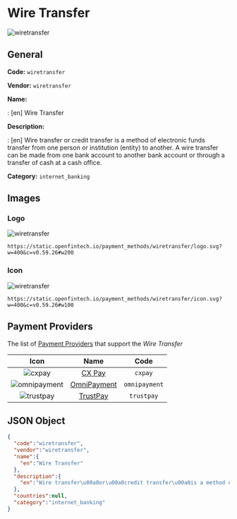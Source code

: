 
# Wire Transfer 
![wiretransfer](https://static.openfintech.io/payment_methods/wiretransfer/logo.svg?w=400&c=v0.59.26#w200)  

## General 
**Code:** `wiretransfer` 
 
**Vendor:** `wiretransfer` 
 
**Name:**  
 
:	[en] Wire Transfer  
 
**Description:**  
 
: [en] Wire transfer or credit transfer is a method of electronic funds transfer from one person or institution (entity) to another. A wire transfer can be made from one bank account to another bank account or through a transfer of cash at a cash office.  
 
**Category:** `internet_banking` 
 

## Images 

### Logo 
![wiretransfer](https://static.openfintech.io/payment_methods/wiretransfer/logo.svg?w=400&c=v0.59.26#w200)  

```
https://static.openfintech.io/payment_methods/wiretransfer/logo.svg?w=400&c=v0.59.26#w200
```  

### Icon 
![wiretransfer](https://static.openfintech.io/payment_methods/wiretransfer/icon.svg?w=400&c=v0.59.26#w100)  

```
https://static.openfintech.io/payment_methods/wiretransfer/icon.svg?w=400&c=v0.59.26#w100
```  

## Payment Providers 
 
The list of  [Payment Providers](/providers) that support the _Wire Transfer_  

|Icon|Name|Code| 
|:---:|:---:|:---:| 
|![cxpay](https://static.openfintech.io/payment_providers/cxpay/icon.svg?w=600&c=v0.59.26#w100) |[CX Pay](/providers/cxpay)|`cxpay`| 
|![omnipayment](https://static.openfintech.io/payment_providers/omnipayment/icon.svg?w=600&c=v0.59.26#w100) |[OmniPayment](/providers/omnipayment)|`omnipayment`| 
|![trustpay](https://static.openfintech.io/payment_providers/trustpay/icon.svg?w=600&c=v0.59.26#w100) |[TrustPay](/providers/trustpay)|`trustpay`| 
 

## JSON Object 

```json
{
  "code":"wiretransfer",
  "vendor":"wiretransfer",
  "name":{
    "en":"Wire Transfer"
  },
  "description":{
    "en":"Wire transfer\u00a0or\u00a0credit transfer\u00a0is a method of\u00a0electronic funds transfer\u00a0from one person or institution (entity) to another. A wire transfer can be made from one bank account to another bank account or through a transfer of cash at a cash office."
  },
  "countries":null,
  "category":"internet_banking"
}
```  
